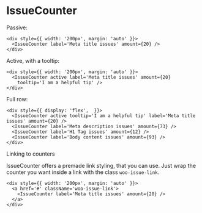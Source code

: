 # IssueCounter

Passive:

    <div style={{ width: '200px', margin: 'auto' }}>
      <IssueCounter label='Meta title issues' amount={20} />
    </div>

Active, with a tooltip:

    <div style={{ width: '200px', margin: 'auto' }}>
      <IssueCounter active label='Meta title issues' amount={20}
        tooltip='I am a helpful tip' />
    </div>

Full row:

    <div style={{ display: 'flex',  }}>
      <IssueCounter active tooltip='I am a helpful tip' label='Meta title issues' amount={20} />
      <IssueCounter label='Meta description issues' amount={73} />
      <IssueCounter label='H1 Tag issues' amount={12} />
      <IssueCounter label='Body content issues' amount={93} />
    </div>

Linking to counters

IssueCounter offers a premade link styling, that you can use. Just wrap the counter you want inside
a link with the class `woo-issue-link`. 

    <div style={{ width: '200px', margin: 'auto' }}>
      <a href='#' className='woo-issue-link'>
        <IssueCounter label='Meta title issues' amount={20} />
      </a>
    </div>
